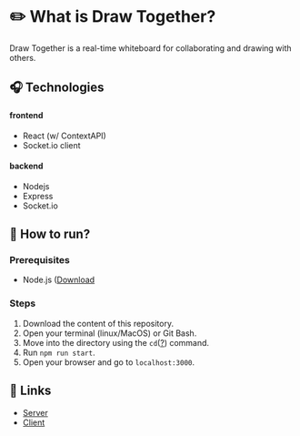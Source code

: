  # ✏️ What is Draw Together?
Draw Together is a real-time whiteboard for collaborating and drawing with others.

## 🎧 Technologies
#### frontend
- React (w/ ContextAPI)
- Socket.io client

#### backend
- Nodejs
- Express
- Socket.io

## 🏃 How to run?
### Prerequisites
- Node.js ([Download](https://en.wikipedia.org/wiki/Cd_(command))

### Steps
1) Download the content of this repository.
2) Open your terminal (linux/MacOS) or Git Bash.
3) Move into the directory using the ```cd```([?](https://en.wikipedia.org/wiki/Cd_(command) "More info about cd")) command.
4) Run ```npm run start```.
5) Open your browser and go to ```localhost:3000```.

## 🏹 Links
-  [Server](https://github.com/naorpeled/draw-together-server/ "Draw Together's server")
-  [Client](https://github.com/naorpeled/draw-together-client/ "Draw Together's client")
